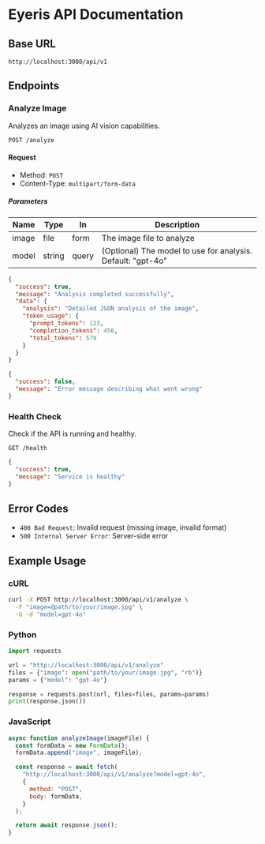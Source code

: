# Eyeris API Documentation

## Base URL

```text
http://localhost:3000/api/v1
```

## Endpoints

### Analyze Image

Analyzes an image using AI vision capabilities.

```http
POST /analyze
```

#### Request

- Method: `POST`
- Content-Type: `multipart/form-data`

##### Parameters

| Name  | Type   | In    | Description                                                 |
| ----- | ------ | ----- | ----------------------------------------------------------- |
| image | file   | form  | The image file to analyze                                   |
| model | string | query | (Optional) The model to use for analysis. Default: "gpt-4o" |

```json
{
  "success": true,
  "message": "Analysis completed successfully",
  "data": {
    "analysis": "Detailed JSON analysis of the image",
    "token_usage": {
      "prompt_tokens": 123,
      "completion_tokens": 456,
      "total_tokens": 579
    }
  }
}
```

```json
{
  "success": false,
  "message": "Error message describing what went wrong"
}
```

### Health Check

Check if the API is running and healthy.

```http
GET /health
```

```json
{
  "success": true,
  "message": "Service is healthy"
}
```

## Error Codes

- `400 Bad Request`: Invalid request (missing image, invalid format)
- `500 Internal Server Error`: Server-side error

## Example Usage

### cURL

```bash
curl -X POST http://localhost:3000/api/v1/analyze \
  -F "image=@path/to/your/image.jpg" \
  -G -d "model=gpt-4o"
```

### Python

```python
import requests

url = "http://localhost:3000/api/v1/analyze"
files = {"image": open("path/to/your/image.jpg", "rb")}
params = {"model": "gpt-4o"}

response = requests.post(url, files=files, params=params)
print(response.json())
```

### JavaScript

```javascript
async function analyzeImage(imageFile) {
  const formData = new FormData();
  formData.append("image", imageFile);

  const response = await fetch(
    "http://localhost:3000/api/v1/analyze?model=gpt-4o",
    {
      method: "POST",
      body: formData,
    }
  );

  return await response.json();
}
```
